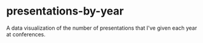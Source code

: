 # presentations-by-year
A data visualization of the number of presentations that I've given each year at conferences.
